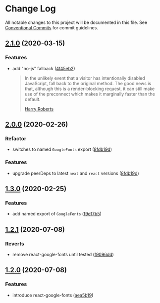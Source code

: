 # Change Log

All notable changes to this project will be documented in this file.
See [Conventional Commits](https://conventionalcommits.org) for commit guidelines.

## [2.1.0](https://github.com/joe-bell/next-google-fonts/compare/v2.0.0...v2.1.0) (2020-03-15)

### Features

- add "no-js" fallback ([4f45eb2](https://github.com/joe-bell/next-google-fonts/commit/4f45eb2974f8829c56b9d7cd2a72f2989693bd42))
  > In the unlikely event that a visitor has intentionally disabled JavaScript, fall back to the original method. The good news is that, although this is a render-blocking request, it can still make use of the preconnect which makes it marginally faster than the default.
  >
  > [Harry Roberts](https://csswizardry.com/2020/05/the-fastest-google-fonts/#google-fonts-async-snippet)

## [2.0.0](https://github.com/joe-bell/next-google-fonts/compare/v1.3.0...v2.0.0) (2020-02-26)

### Refactor

- switches to named `GoogleFonts` export ([8fdb19d](https://github.com/joe-bell/next-google-fonts/commit/8fdb19d78b58b3eceba8a2c5973b30bb4583ddd4))

### Features

- upgrade peerDeps to latest `next` and `react` versions ([8fdb19d](https://github.com/joe-bell/next-google-fonts/commit/8fdb19d78b58b3eceba8a2c5973b30bb4583ddd4))

## [1.3.0](https://github.com/joe-bell/next-google-fonts/compare/v1.2.1...v1.3.0) (2020-02-25)

### Features

- add named export of `GoogleFonts` ([f9e17b5](https://github.com/joe-bell/next-google-fonts/commit/f9e17b52d2cfd66ee3be5a1a1f77810b0d1fd77e))

## [1.2.1](https://github.com/joe-bell/next-google-fonts/compare/v1.2.0...v1.2.1) (2020-07-08)

### Reverts

- remove react-google-fonts until tested ([f9096dd](https://github.com/joe-bell/next-google-fonts/commit/f9096dd68d11aa10a473e007ae244b766d0f6c63))

## [1.2.0](https://github.com/joe-bell/next-google-fonts/compare/v1.1.0...v1.2.0) (2020-07-08)

### Features

- introduce react-google-fonts ([aea5b19](https://github.com/joe-bell/next-google-fonts/commit/aea5b198e1073a2be062515b964cc5850e853614))
